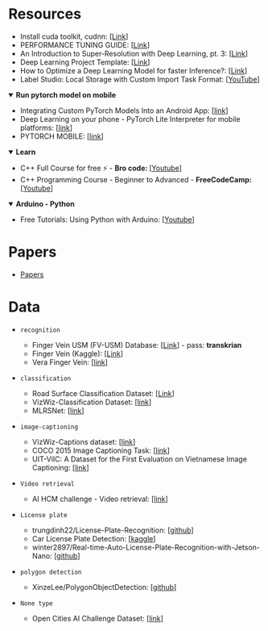 # Resources
* Install cuda toolkit, cudnn: [[Link](https://neptune.ai/blog/installing-tensorflow-2-gpu-guide)]
* PERFORMANCE TUNING GUIDE: [[Link](https://pytorch.org/tutorials/recipes/recipes/tuning_guide.html)]
* An Introduction to Super-Resolution with Deep Learning, pt. 3: [[Link](https://medium.com/@paren8esis/an-introduction-to-super-resolution-with-deep-learning-pt-3-ed85ec949ba8)]
* Deep Learning Project Template: [[Link](https://github.com/L1aoXingyu/Deep-Learning-Project-Template)]
* How to Optimize a Deep Learning Model for faster Inference?: [[Link](https://www.thinkautonomous.ai/blog/deep-learning-optimization/)]
* Label Studio: Local Storage with Custom Import Task Format: [[YouTube](https://www.youtube.com/watch?v=lo6ncQajbdU&ab_channel=MaxTkachenko)]

[//]: # (Run pytorch model on mobile)
<details open>
   <summary><b>Run pytorch model on mobile</b></summary>
   <ul>
    <li>Integrating Custom PyTorch Models Into an Android App: [<a href="https://medium.com/mlearning-ai/integrating-custom-pytorch-models-into-an-android-app-a2cdfce14fe8">link</a>]
    <li>Deep Learning on your phone - PyTorch Lite Interpreter for mobile platforms: [<a href="https://towardsdatascience.com/deep-learning-on-your-phone-pytorch-lite-interpreter-for-mobile-platforms-ae73d0b17eaa">link</a>]
    <li>PYTORCH MOBILE: [<a href="https://pytorch.org/mobile/home/">link</a>]
   </ul>
</details>

[//]: # (Learn)
<details open>
   <summary><b>Learn</b></summary>
   <ul>
    <li>C++ Full Course for free ⚡️ - <b>Bro code: </b>[<a href="https://youtu.be/-TkoO8Z07hI?si=chZrX71qagkI3QVA">Youtube</a>]
    <li>C++ Programming Course - Beginner to Advanced - <b>FreeCodeCamp: </b>[<a href="https://www.youtube.com/watch?v=8jLOx1hD3_o&list=PLwwBtBG9sP7BJ8xqz2fp6iZQurfz1BeJW&index=2&t=45947s&pp=gAQBiAQB">Youtube</a>]
   </ul>
</details>

[//]: # (Arduino - Python)
<details open>
   <summary><b>Arduino - Python</b></summary>
   <ul>
    <li>Free Tutorials: Using Python with Arduino: [<a href="https://youtube.com/playlist?list=PLGs0VKk2DiYzWURfJCbCGPa8HI0APjBfo&si=odo4fQ84F7i0lywy">Youtube</a>]
   </ul>
</details>

# Papers
* [Papers](Papers)

# Data
* `recognition`
  * Finger Vein USM (FV-USM) Database: [[Link](http://drfendi.com/2015/12/05/fv-usm-database-download-page/)] - pass: **transkrian**
  * Finger Vein (Kaggle): [[Link](https://www.kaggle.com/datasets/ryeltsin/finger-vein)]
  * Vera Finger Vein: [[link](https://zenodo.org/records/4575270)]

* `classification`
  * Road Surface Classification Dataset: [[Link](https://thu-rsxd.com/rscd/)]
  * VizWiz-Classification Dataset: [[link](https://vizwiz.org/tasks-and-datasets/image-classification/)]
  * MLRSNet: [[link](https://github.com/cugbrs/MLRSNet)]

* `image-captioning`
  * VizWiz-Captions dataset: [[link](https://vizwiz.org/tasks-and-datasets/image-captioning/)]
  * COCO 2015 Image Captioning Task: [[link](https://cocodataset.org/#captions-2015)]
  * UIT-ViIC: A Dataset for the First Evaluation on Vietnamese Image Captioning: [[link](https://drive.google.com/file/d/1YexKrE6o0UiJhFWpE8M5LKoe6-k3AiM4/view)]

* `Video retrieval`
  * AI HCM challenge - Video retrieval: [[link](https://docs.google.com/spreadsheets/d/16RlmhETs2YLuw5b4aP-bKD7c0DiDNDr0ZxOQfBS3-ks/htmlview?fbclid=IwAR1seO_E_awcNWenChTELCZxOLjAtj45D4wDNscwKa72kyX5zlENHUSBqkQ_aem_AZuSBoG9oqvH_oVCY7aYuFMURECjWbdnhe0hO6dzBfUsGKTUlhF6lalq6DR7wzRZnms#)]

* `License plate`
  * trungdinh22/License-Plate-Recognition: [[github](https://github.com/trungdinh22/License-Plate-Recognition.git)]
  * Car License Plate Detection: [[kaggle](https://www.kaggle.com/datasets/andrewmvd/car-plate-detection)]
  * winter2897/Real-time-Auto-License-Plate-Recognition-with-Jetson-Nano: [[github](https://github.com/winter2897/Real-time-Auto-License-Plate-Recognition-with-Jetson-Nano/blob/main/doc/dataset.md)]

* `polygon detection`
  * XinzeLee/PolygonObjectDetection: [[github](https://github.com/XinzeLee/PolygonObjectDetection.git)]
* `None type`
  * Open Cities AI Challenge Dataset: [[link](https://beta.source.coop/repositories/open-cities/ai-challenge/download/)]
